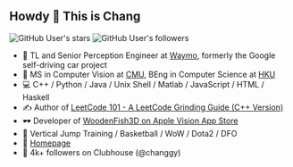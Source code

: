 ## Howdy 👋 This is Chang

![GitHub User's stars](https://img.shields.io/github/stars/changgyhub?style=flat-square&logo=github)
![GitHub User's followers](https://img.shields.io/github/followers/changgyhub?style=flat-square&logo=github)

- 🚖 TL and Senior Perception Engineer at [Waymo](https://www.waymo.com), formerly the Google self-driving car project
- 🏫 MS in Computer Vision at [CMU](https://www.cmu.edu/), BEng in Computer Science at [HKU](https://hku.hk/)
- 💻 C++ / Python / Java / Unix Shell / Matlab / JavaScript / HTML / Haskell
- ✍️ Author of [LeetCode 101 - A LeetCode Grinding Guide (C++ Version)](https://github.com/changgyhub/leetcode_101)
- 🕶 Developer of [WoodenFish3D on Apple Vision App Store](https://apps.apple.com/us/app/wooden-fish-3d/id6478897541)
- 🏀 Vertical Jump Training / Basketball / WoW / Dota2 / DFO
- 🏡 [Homepage](https://www.changgy.com/)
- 📢 4k+ followers on Clubhouse (@changgy)
